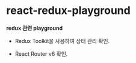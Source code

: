 # react-redux-playground
**redux 관련 playground**

- Redux Toolkit을 사용하여 상태 관리 확인.

- React Router v6 확인.
